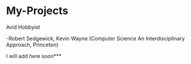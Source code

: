 # My-Projects
Avid Hobbyist


-Robert Sedgewick, Kevin Wayne (Computer Science An Interdisciplinary Approach, Princeton)

I will add here soon***
